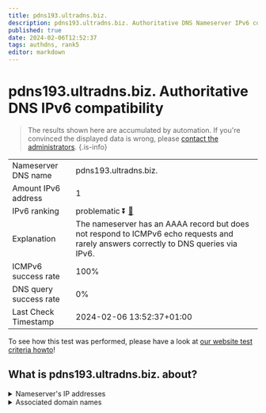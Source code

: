 ```yaml
---
title: pdns193.ultradns.biz.
description: pdns193.ultradns.biz. Authoritative DNS Nameserver IPv6 compatibility
published: true
date: 2024-02-06T12:52:37
tags: authdns, rank5
editor: markdown
---
```


# pdns193.ultradns.biz. Authoritative DNS IPv6 compatibility

> The results shown here are accumulated by automation. If you're convinced the displayed data is wrong, please [contact the administrators](/howto/chat). 
{.is-info}




|   |   |
| - | - |
| Nameserver DNS name | pdns193.ultradns.biz.
| Amount IPv6 address | 1
| IPv6 ranking | problematic :arrow_double_down: [🔗](/howto/ranking) |
| Explanation | The nameserver has an AAAA record but does not respond to ICMPv6 echo requests and rarely answers correctly to DNS queries via IPv6. |
| ICMPv6 success rate | 100%|
| DNS query success rate | 0% |
| Last Check Timestamp | 2024-02-06 13:52:37+01:00 |

To see how this test was performed, please have a look at [our website test criteria howto](/howto/testcriteria/authdns)!


## What is pdns193.ultradns.biz. about?




<details>
<summary>Nameserver's IP addresses</summary>

2610:a1:1015::e5

</details>



<details>
<summary>Associated domain names</summary>

www.vudu.com

</details>

